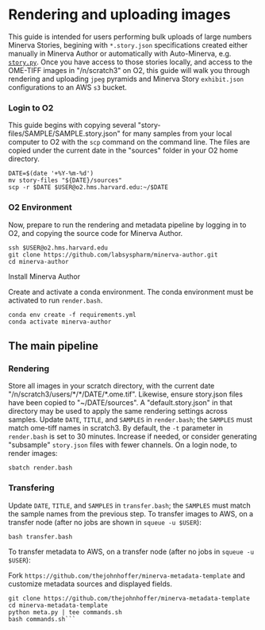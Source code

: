# Rendering and uploading images

This guide is intended for users performing bulk uploads of large numbers Minerva Stories, begining with `*.story.json` specifications created either manually in Minerva Author or automatically with Auto-Minerva, e.g. [`story.py`](https://github.com/labsyspharm/mcmicro/blob/master/modules/ext/story.py). Once you have access to those stories locally, and access to the OME-TIFF images in "/n/scratch3" on O2, this guide will walk you through rendering and uploading `jpeg` pyramids and Minerva Story `exhibit.json` configurations to an AWS `s3` bucket.

### Login to O2 

This guide begins with copying several "story-files/SAMPLE/SAMPLE.story.json" for many samples from your local computer to O2 with the `scp` command on the command line. The files are copied under the current date in the "sources" folder in your O2 home directory.

```
DATE=$(date '+%Y-%m-%d')
mv story-files "${DATE}/sources"
scp -r $DATE $USER@o2.hms.harvard.edu:~/$DATE
```

### O2 Environment 

Now, prepare to run the rendering and metadata pipeline by logging in to O2, and copying the source code for Minerva Author.

```
ssh $USER@o2.hms.harvard.edu
git clone https://github.com/labsyspharm/minerva-author.git
cd minerva-author
```

Install Minerva Author

Create and activate a conda environment. The conda environment must be activated to run `render.bash`.

```
conda env create -f requirements.yml
conda activate minerva-author
```

## The main pipeline

### Rendering

Store all images in your scratch directory, with the current date "/n/scratch3/users/\*/\*/DATE/\*.ome.tif". Likewise, ensure story.json files have been copied to "\~/DATE/sources". A "default.story.json" in that directory may be used to apply the same rendering settings across samples. Update `DATE`, `TITLE`, and `SAMPLES` in `render.bash`; the `SAMPLES` must match ome-tiff names in scratch3. By default, the `-t` parameter in `render.bash` is set to 30 minutes. Increase if needed, or consider generating "subsample" `story.json` files with fewer channels. On a login node, to render images:

```
sbatch render.bash
```

### Transfering

Update `DATE`, `TITLE`, and `SAMPLES` in `transfer.bash`; the `SAMPLES` must match the sample names from the previous step. To transfer images to AWS, on a transfer node (after no jobs are shown in `squeue -u $USER`):

```
bash transfer.bash
```

To transfer metadata to AWS, on a transfer node (after no jobs in `squeue -u $USER`):

Fork `https://github.com/thejohnhoffer/minerva-metadata-template` and customize metadata sources and displayed fields.

```cd metadata
git clone https://github.com/thejohnhoffer/minerva-metadata-template
cd minerva-metadata-template
python meta.py | tee commands.sh
bash commands.sh```
